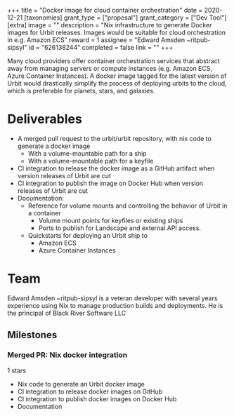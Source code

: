 +++
title = "Docker image for cloud container orchestration"
date = 2020-12-21
[taxonomies]
grant_type = ["proposal"]
grant_category = ["Dev Tool"]
[extra]
image = ""
description = "Nix infrastructure to generate Docker images for Urbit releases. Images would be suitable for cloud orchestration in e.g. Amazon ECS"
reward = 1
assignee = "Edward Amsden ~ritpub-sipsyl"
id = "626138244"
completed = false
link = ""
+++

Many cloud providers offer container orchestration services that abstract away from managing servers or compute instances (e.g. Amazon ECS, Azure Container Instances). A docker image tagged for the latest version of Urbit would drastically simplify the process of deploying urbits to the cloud, which is preferable for planets, stars, and galaxies.

# Deliverables
- A merged pull request to the urbit/urbit repository, with nix code to generate a docker image
  * With a volume-mountable path for a ship
  * With a volume-mountable path for a keyfile
- CI integration to release the docker image as a GitHub artifact when version releases of Urbit are cut
- CI integration to publish the image on Docker Hub when version releases of Urbit are cut
- Documentation:
  - Reference for volume mounts and controlling the behavior of Urbit in a container
    * Volume mount points for keyfiles or existing ships
    * Ports to publish for Landscape and external API access.
  - Quickstarts for deploying an Urbit ship to
    - Amazon ECS
    - Azure Container Instances

# Team
Edward Amsden ~ritpub-sipsyl is a veteran developer with several years experience using Nix to manage production builds and deployments. He is the principal of Black River Software LLC

## Milestones


### Merged PR: Nix docker integration
1 stars
- Nix code to generate an Urbit docker image
- CI integration to release docker images on GitHub
- CI integration to publish docker images on Docker Hub
- Documentation

    